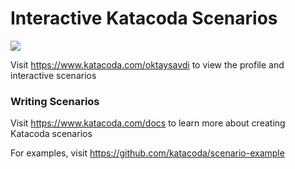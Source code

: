 # Interactive Katacoda Scenarios

[![](http://shields.katacoda.com/katacoda/oktaysavdi/count.svg)](https://www.katacoda.com/oktaysavdi "Get your profile on Katacoda.com")

Visit https://www.katacoda.com/oktaysavdi to view the profile and interactive scenarios

### Writing Scenarios
Visit https://www.katacoda.com/docs to learn more about creating Katacoda scenarios

For examples, visit https://github.com/katacoda/scenario-example
